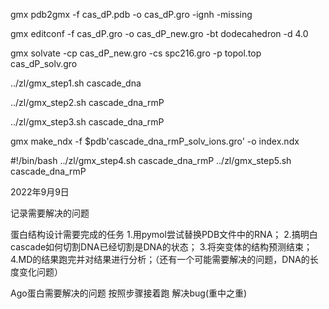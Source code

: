 gmx pdb2gmx -f cas_dP.pdb -o cas_dP.gro -ignh -missing

gmx editconf -f cas_dP.gro -o cas_dP_new.gro -bt dodecahedron -d 4.0

gmx solvate -cp cas_dP_new.gro -cs spc216.gro -p topol.top cas_dP_solv.gro

../zl/gmx_step1.sh cascade_dna

../zl/gmx_step2.sh cascade_dna_rmP

../zl/gmx_step3.sh cascade_dna_rmP

gmx make_ndx -f $pdb'cascade_dna_rmP_solv_ions.gro' -o index.ndx

#!/bin/bash
 ../zl/gmx_step4.sh cascade_dna_rmP
 ../zl/gmx_step5.sh cascade_dna_rmP
 
2022年9月9日

记录需要解决的问题

蛋白结构设计需要完成的任务
1.用pymol尝试替换PDB文件中的RNA；
2.搞明白cascade如何切割DNA已经切割是DNA的状态；
3.将突变体的结构预测结束；
4.MD的结果跑完并对结果进行分析；（还有一个可能需要解决的问题，DNA的长度变化问题）

Ago蛋白需要解决的问题
按照步骤接着跑
解决bug(重中之重)


